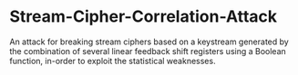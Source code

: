 # Stream-Cipher-Correlation-Attack
An attack for breaking stream ciphers based on a keystream generated by the combination of several linear feedback shift registers using a Boolean function, in-order to exploit the statistical weaknesses.

